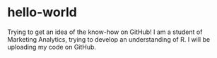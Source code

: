 # hello-world
Trying to get an idea of the know-how on GitHub!
I am a student of Marketing Analytics, trying to develop an understanding of R.
I will be uploading my code on GitHub. 
